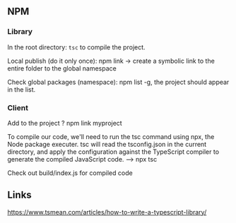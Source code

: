 ## NPM

### Library

In the root directory: `tsc` to compile the project. 

Local publish (do it only once): npm link
-> create a symbolic link to the entire folder to the global namespace

Check global packages (namespace): npm list -g, the project should appear in the list.

### Client
Add to the project ? npm link myproject

To compile our code, we'll need to run the tsc command using npx, the Node package executer. tsc will read the tsconfig.json in the current directory, and apply the configuration against the TypeScript compiler to generate the compiled JavaScript code. 
--> npx tsc

Check out build/index.js for compiled code

## Links

https://www.tsmean.com/articles/how-to-write-a-typescript-library/